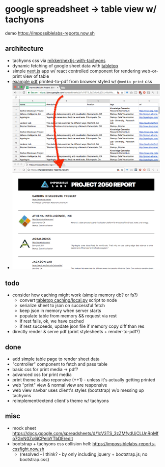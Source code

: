 # google spreadsheet -> table view w/ tachyons

demo https://impossiblelabs-reports.now.sh

## architecture
+ tachyons css via [mikker/nextjs-with-tachyons](https://github.com/mikker/nextjs-with-tachyons)
+ dynamic fetching of google sheet data with [tabletop](https://github.com/jsoma/tabletop)
+ simple [next.js](https://github.com/zeit/next.js) app w/ react controlled component for rendering web-or-print view of table
+ [example pdf](https://github.com/100ideas/impossiblelabs-reports/blob/master/static/impossiblelabs-reports.now.sh.pdf)  printed-to-pdf from browser styled w/ `@media print` css
+ ![screenshot](https://github.com/100ideas/impossiblelabs-reports/raw/master/static/2017-06-17_impossiblelabs-reports-screenshot.png)

## todo
- consider how caching might work (simple memory db? or fs?)
  - convert [tabletop caching/local.py](https://github.com/jsoma/tabletop/blob/master/caching/local.py) script to node
  - serialize sheet to json on successful fetch
  - keep json in memory when server starts
  - populate table from memory && request via rest
  - if rest fails, ok, we have cached
  - if rest succeeds, update json file if memory copy diff than res
- directly render & serve pdf (print stylesheets + render-to-pdf?)

## done
+ add simple table page to render sheet data
+ "controller" component to fetch and pass table
+ basic css for print media -> pdf?
+ advanced css for print media
+ print theme is also reponsive (++1) - unless it's actually getting printed
+ web "print" view & normal view are responsive
+ web view navbar uses client's styles (bootstrap) w/o messing up tachyons
+ reimplement/extend client's theme w/ tachyons

## misc
- mock sheet https://docs.google.com/spreadsheets/d/1cV3TS_3zZMfydUjCLUnRpMfo7GnN0Zc6iCPeibYTbDE/edit
- bootstrap + tachyons css collision hell: https://impossiblelabs-reports-cssfight.now.sh
  - (resolved - I think? - by only including jquery + bootstrap.js; no bootstrap.css)
